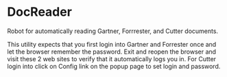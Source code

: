 DocReader
=========

Robot for automatically reading Gartner, Forrrester, and Cutter documents.

This utility expects that you first login into Gartner and Forrester once and let the browser remember the password. Exit and reopen the browser and visit these 2 web sites to verify that it automatically logs you in. For Cutter login into click on Config link on the popup page to set login and password.

